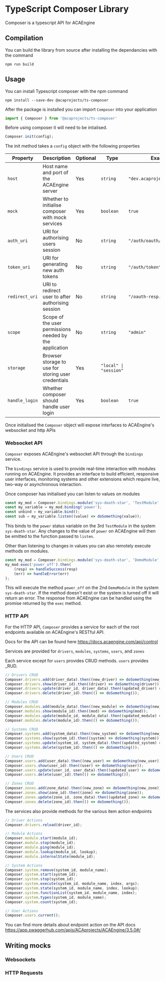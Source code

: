 # TypeScript Composer Library

Composer is a typescript API for ACAEngine

## Compilation

You can build the library from source after installing the dependancies with the command

`npm run build`

## Usage

You can install Typescript composer with the npm command

`npm install --save-dev @acaprojects/ts-composer`

After the package is installed you can import `Composer` into your application

```typescript
import { Composer } from '@acaprojects/ts-composer'
```

Before using composer it will need to be intialised.

```typescript
Composer.init(config);
```

The init method takes a `config` object with the following properties

|Property|Description|Optional|Type|Example|
|--------|-----------|--------|----|-------|
|`host`|Host name and port of the ACAEngine server|Yes|`string`|`"dev.acaprojects.com:8080"`|
|`mock`|Whether to initialise composer with mock services|Yes|`boolean`|`true`|
|`auth_uri`|URI for authorising users session|No|`string`|`"/auth/oauth/authorize"`|
|`token_uri`|URI for generating new auth tokens|No|`string`|`"/auth/token"`|
|`redirect_uri`|URI to redirect user to after authorising session|No|`string`|`"/oauth-resp.html"`|
|`scope`|Scope of the user permissions needed by the application|No|`string`|`"admin"`|
|`storage`|Browser storage to use for storing user credentials|Yes|`"local" \| "session"`| |
|`handle_login`|Whether composer should handle user login|Yes|`boolean`|`true`|

Once initialised the `Composer` object will expose interfaces to ACAEngine's websocket and http APIs

### Websocket API

`Composer` exposes ACAEngine's websocket API through the `bindings` service.

The `bindings` service is used to provide real-time interaction with modules running on ACAEngine. It provides an interface to build efficient, responsive user interfaces, monitoring systems and other extensions which require live, two-way or asynchronous interaction.

Once composer has initialised you can listen to values on modules

```typescript
const my_mod = Composer.bindings.module('sys-death-star', 'TestModule', 3);
const my_variable = my_mod.binding('power');
const unbind = my_variable.bind();
const sub = my_variable.listen((value) => doSomething(value));
```

This binds to the `power` status variable on the 3rd `TestModule` in the system `sys-death-star`.
Any changes to the value of `power` on ACAEngine will then be emitted to the function passed to `listen`.

Other than listening to changes in values you can also remotely execute methods on modules.

```typescript
const my_mod = Composer.bindings.module('sys-death-star', 'DemoModule', 2);
my_mod.exec('power_off').then(
    (resp) => handleSuccess(resp)
    (err) => handleError(err)
);
```

This will execute the method `power_off` on the 2nd `DemoModule` in the system `sys-death-star`.
If the method doesn't exist or the system is turned off it will return an error.
The response from ACAEngine can be handled using the promise returned by the `exec` method.


### HTTP API

For the HTTP API, `Composer` provides a service for each of the root endpoints available on ACAEngine's RESTful API.

Docs for the API can be found here https://docs.acaengine.com/api/control

Services are provided for `drivers`, `modules`, `systems`, `users`, and `zones`

Each service except for `users` provides CRUD methods. `users` provides _RUD.

```typescript
// Drivers CRUD
Composer.drivers.add(driver_data).then((new_driver) => doSomething(new_driver));
Composer.drivers.show(driver_id).then((driver) => doSomething(driver));
Composer.drivers.update(driver_id, driver_data).then((updated_driver) => doSomething(updated_driver));
Composer.drivers.delete(driver_id).then(() => doSomething());

// Modules CRUD
Composer.modules.add(module_data).then((new_module) => doSomething(new_module));
Composer.modules.show(module_id).then((mod) => doSomething(mod));
Composer.modules.update(module_id, module_data).then((updated_module) => doSomething(updated_module));
Composer.modules.delete(module_id).then(() => doSomething());

// Systems CRUD
Composer.systems.add(system_data).then((new_system) => doSomething(new_system));
Composer.systems.show(system_id).then((system) => doSomething(system));
Composer.systems.update(system_id, system_data).then((updated_system) => doSomething(updated_system));
Composer.systems.delete(system_id).then(() => doSomething());

// Users CRUD
Composer.users.add(user_data).then((new_user) => doSomething(new_user)); // This will error
Composer.users.show(user_id).then((user) => doSomething(user));
Composer.users.update(user_id, user_data).then((updated_user) => doSomething(updated_user));
Composer.users.delete(user_id).then(() => doSomething());

// Zones CRUD
Composer.zones.add(zone_data).then((new_zone) => doSomething(new_zone));
Composer.zones.show(zone_id).then((zone) => doSomething(zone));
Composer.zones.update(zone_id, zone_data).then((updated_zone) => doSomething(updated_zone));
Composer.zones.delete(zone_id).then(() => doSomething());
```

The services also provide methods for the various item action endpoints


```typescript
// Driver Actions
Composer.drivers.reload(driver_id);

// Module Actions
Composer.module.start(module_id);
Composer.module.stop(module_id);
Composer.module.ping(module_id);
Composer.module.lookup(module_id, lookup);
Composer.module.internalState(module_id);

// System Actions
Composer.system.remove(system_id, module_name);
Composer.system.start(system_id);
Composer.system.stop(system_id);
Composer.system.execute(system_id, module_name, index, args);
Composer.system.state(system_id, module_name, index, lookup);
Composer.system.functionList(system_id, module_name, index);
Composer.system.types(system_id, module_name);
Composer.system.count(system_id);

// User Actions
Composer.users.current();
```

You can find more details about endpoint action on the API docs
https://app.swaggerhub.com/apis/ACAprojects/ACAEngine/3.5.0#/

## Writing mocks

### Websockets

### HTTP Requests
